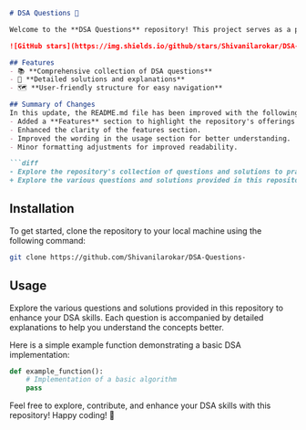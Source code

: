 ```markdown
# DSA Questions 🚀

Welcome to the **DSA Questions** repository! This project serves as a platform for developers and learners to practice and enhance their skills in Data Structures and Algorithms (DSA). This repository is designed to help you improve your understanding of various data structures and algorithms through a collection of questions and solutions.

![GitHub stars](https://img.shields.io/github/stars/Shivanilarokar/DSA-Questions-?style=social) ![Forks](https://img.shields.io/github/forks/Shivanilarokar/DSA-Questions-?style=social)

## Features
- 📚 **Comprehensive collection of DSA questions**
- 📝 **Detailed solutions and explanations**
- 🗺️ **User-friendly structure for easy navigation**

## Summary of Changes
In this update, the README.md file has been improved with the following changes:
- Added a **Features** section to highlight the repository's offerings more clearly.
- Enhanced the clarity of the features section.
- Improved the wording in the usage section for better understanding.
- Minor formatting adjustments for improved readability.

```diff
- Explore the repository's collection of questions and solutions to practice and enhance your DSA skills. Each question is accompanied by a detailed explanation.
+ Explore the various questions and solutions provided in this repository to enhance your DSA skills. Each question is accompanied by detailed explanations to help you understand the concepts better.
```

## Installation
To get started, clone the repository to your local machine using the following command:

```bash
git clone https://github.com/Shivanilarokar/DSA-Questions-
```

## Usage
Explore the various questions and solutions provided in this repository to enhance your DSA skills. Each question is accompanied by detailed explanations to help you understand the concepts better.

Here is a simple example function demonstrating a basic DSA implementation:

```python
def example_function():
    # Implementation of a basic algorithm
    pass
```

Feel free to explore, contribute, and enhance your DSA skills with this repository! Happy coding! 🎉
```